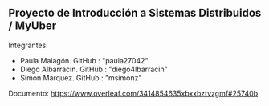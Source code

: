 ## Proyecto de Introducción a Sistemas Distribuidos / MyUber
Integrantes:
  - Paula Malagón. GitHub : "paula27042"
  - Diego Albarracin. GitHub : "diego4lbarracin"
  - Simon Marquez. GitHub : "msimonz"

Documento:
https://www.overleaf.com/3414854635xbxxbztvzgmf#25740b     
